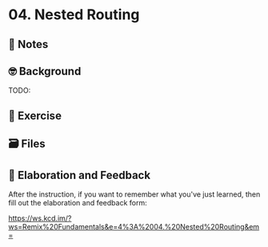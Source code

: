 # 04. Nested Routing

## 📝 Notes

## 🤓 Background

TODO:

## 💪 Exercise

## 🗃 Files

## 🦉 Elaboration and Feedback

After the instruction, if you want to remember what you've just learned, then
fill out the elaboration and feedback form:

https://ws.kcd.im/?ws=Remix%20Fundamentals&e=4%3A%2004.%20Nested%20Routing&em=